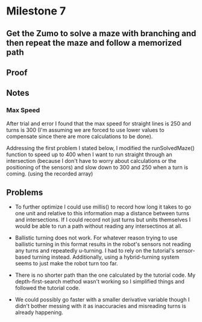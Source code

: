# Milestone 7
## Get the Zumo to solve a maze with branching and then repeat the maze and follow a memorized path

## Proof


## Notes
### Max Speed
After trial and error I found that the max speed for straight lines is 250 and turns is 300 (I'm assuming we are forced to use lower values to compensate since there are more calculations to be done).

Addressing the first problem I stated below, I modified the runSolvedMaze() function to speed up to 400 when I want to run straight through an intersection (because I don't have to worry about calculations or the positioning of the sensors) and slow down to 300 and 250 when a turn is coming. (using the recorded array)

## Problems
* To further optimize I could use millis() to record how long it takes to go one unit and relative to this information map a distance between turns and intersections. If I could record not just turns but units themselves I would be able to run a path without reading any intersectinos at all.

* Ballistic turning does not work. For whatever reason trying to use ballistic turning in this format results in the robot's sensors not reading any turns and repeatedly u-turning. I had to rely on the tutorial's sensor-based turning instead. Additionally, using a hybrid-turning system seems to just make the robot turn too far.

* There is no shorter path than the one calculated by the tutorial code. My depth-first-search method wasn't working so I simplified things and followed the tutorial code.

* We could possibly go faster with a smaller derivative variable though I didn't bother messing with it as inaccuracies and misreading turns is already happening.
